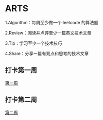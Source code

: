 # ARTS
1.Algorithm：每周至少做一个 leetcode 的算法题

2.Review：阅读并点评至少一篇英文技术文章

3.Tip：学习至少一个技术技巧

4.Share：分享一篇有观点和思考的技术文章

## 打卡第一周

[第一周](Week1.md)

## 打卡第二周

[第二周](Week2.md)
